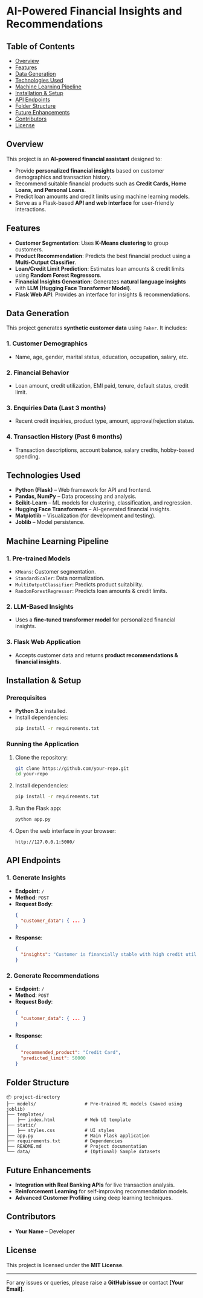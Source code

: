 # AI-Powered Financial Insights and Recommendations

## Table of Contents
- [Overview](#overview)
- [Features](#features)
- [Data Generation](#data-generation)
- [Technologies Used](#technologies-used)
- [Machine Learning Pipeline](#machine-learning-pipeline)
- [Installation & Setup](#installation--setup)
- [API Endpoints](#api-endpoints)
- [Folder Structure](#folder-structure)
- [Future Enhancements](#future-enhancements)
- [Contributors](#contributors)
- [License](#license)

## Overview
This project is an **AI-powered financial assistant** designed to:
- Provide **personalized financial insights** based on customer demographics and transaction history.
- Recommend suitable financial products such as **Credit Cards, Home Loans, and Personal Loans**.
- Predict loan amounts and credit limits using machine learning models.
- Serve as a Flask-based **API and web interface** for user-friendly interactions.

## Features
- **Customer Segmentation**: Uses **K-Means clustering** to group customers.
- **Product Recommendation**: Predicts the best financial product using a **Multi-Output Classifier**.
- **Loan/Credit Limit Prediction**: Estimates loan amounts & credit limits using **Random Forest Regressors**.
- **Financial Insights Generation**: Generates **natural language insights** with **LLM (Hugging Face Transformer Model)**.
- **Flask Web API**: Provides an interface for insights & recommendations.

## Data Generation
This project generates **synthetic customer data** using `Faker`. It includes:
### 1. Customer Demographics
   - Name, age, gender, marital status, education, occupation, salary, etc.
### 2. Financial Behavior
   - Loan amount, credit utilization, EMI paid, tenure, default status, credit limit.
### 3. Enquiries Data (Last 3 months)
   - Recent credit inquiries, product type, amount, approval/rejection status.
### 4. Transaction History (Past 6 months)
   - Transaction descriptions, account balance, salary credits, hobby-based spending.

## Technologies Used
- **Python (Flask)** – Web framework for API and frontend.
- **Pandas, NumPy** – Data processing and analysis.
- **Scikit-Learn** – ML models for clustering, classification, and regression.
- **Hugging Face Transformers** – AI-generated financial insights.
- **Matplotlib** – Visualization (for development and testing).
- **Joblib** – Model persistence.

## Machine Learning Pipeline
### 1. Pre-trained Models
   - `KMeans`: Customer segmentation.
   - `StandardScaler`: Data normalization.
   - `MultiOutputClassifier`: Predicts product suitability.
   - `RandomForestRegressor`: Predicts loan amounts & credit limits.
### 2. LLM-Based Insights
   - Uses a **fine-tuned transformer model** for personalized financial insights.
### 3. Flask Web Application
   - Accepts customer data and returns **product recommendations & financial insights**.

## Installation & Setup
### Prerequisites
- **Python 3.x** installed.
- Install dependencies:
  ```bash
  pip install -r requirements.txt
  ```

### Running the Application
1. Clone the repository:
   ```bash
   git clone https://github.com/your-repo.git
   cd your-repo
   ```
2. Install dependencies:
   ```bash
   pip install -r requirements.txt
   ```
3. Run the Flask app:
   ```bash
   python app.py
   ```
4. Open the web interface in your browser:
   ```
   http://127.0.0.1:5000/
   ```

## API Endpoints
### 1. Generate Insights
- **Endpoint**: `/`
- **Method**: `POST`
- **Request Body**:
  ```json
  {
    "customer_data": { ... }
  }
  ```
- **Response**:
  ```json
  {
    "insights": "Customer is financially stable with high credit utilization..."
  }
  ```

### 2. Generate Recommendations
- **Endpoint**: `/`
- **Method**: `POST`
- **Request Body**:
  ```json
  {
    "customer_data": { ... }
  }
  ```
- **Response**:
  ```json
  {
    "recommended_product": "Credit Card",
    "predicted_limit": 50000
  }
  ```

## Folder Structure
```
📦 project-directory
├── models/                  # Pre-trained ML models (saved using joblib)
├── templates/
│   ├── index.html           # Web UI template
├── static/
│   ├── styles.css           # UI styles
├── app.py                   # Main Flask application
├── requirements.txt         # Dependencies
├── README.md                # Project documentation
└── data/                    # (Optional) Sample datasets
```

## Future Enhancements
- **Integration with Real Banking APIs** for live transaction analysis.
- **Reinforcement Learning** for self-improving recommendation models.
- **Advanced Customer Profiling** using deep learning techniques.

## Contributors
- **Your Name** – Developer

## License
This project is licensed under the **MIT License**.

---
For any issues or queries, please raise a **GitHub issue** or contact **[Your Email]**.

